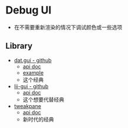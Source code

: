 # Debug UI

- 在不需要重新渲染的情况下调试颜色或一些选项

## Library

- [dat.gui - github](https://github.com/dataarts/dat.gui)
	- [api doc](https://github.com/dataarts/dat.gui/blob/HEAD/API.md)
	- [example](https://jsfiddle.net/ikatyang/182ztwao/)
	- 这个经典
- [lii-gui - github](https://github.com/georgealways/lil-gui)
	- [api doc](https://lil-gui.georgealways.com/)
	- 这个想要代替经典
- [tweakpane](https://github.com/cocopon/tweakpane)
	- [api doc](https://cocopon.github.io/tweakpane/api/classes/pane_pane.pane.html)
	- 新时代的经典
